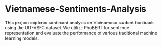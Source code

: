 # Vietnamese-Sentiments-Analysis
This project explores sentiment analysis on Vietnamese student feedback using the UIT-VSFC dataset. We utilize PhoBERT for sentence representation and evaluate the performance of various traditional machine learning models.
